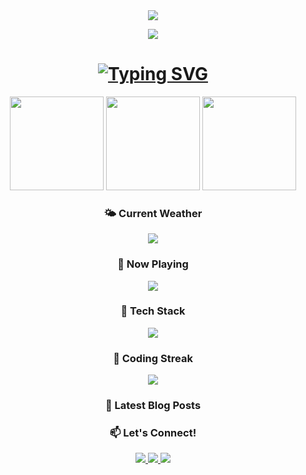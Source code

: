 <div align="center">
  <img src="https://capsule-render.vercel.app/api?type=waving&color=gradient&height=200&section=header&text=Welcome%20to%20My%20World!&fontSize=40&fontAlignY=35&animation=fadeIn" />
</div>

<!-- Visitor Counter -->
<p align="center"> 
  <img src="https://profile-counter.glitch.me/your-username/count.svg" />
</p>

<!-- Animated Typing Text -->
<h1 align="center">
  <a href="https://git.io/typing-svg">
    <img src="https://readme-typing-svg.demolab.com?font=Fira+Code&weight=600&size=30&duration=4000&pause=1000&color=00F72D&center=true&vCenter=true&width=600&height=50&lines=Full-Stack+Developer;Open-Source+Enthusiast;Tech+Writer;Coffee+Lover ☕" alt="Typing SVG" />
  </a>
</h1>

<!-- GitHub Stats & Trophies -->
<div align="center">
  <img height="150" src="https://github-readme-stats.vercel.app/api?username=your-username&show_icons=true&theme=radical&hide_border=true" />
  <img height="150" src="https://github-readme-streak-stats.herokuapp.com/?user=your-username&theme=radical&hide_border=true" />
  <img height="150" src="https://github-profile-trophy.vercel.app/?username=your-username&theme=radical&row=2&column=3" />
</div>

<!-- Weather Widget -->
<h3 align="center">🌤️ Current Weather</h3>
<p align="center">
  <a href="https://wttr.in/London?format=3">
    <img src="https://wttr.in/London.png?format=3&m" />
  </a>
</p>

<!-- Spotify Now Playing -->
<h3 align="center">🎵 Now Playing</h3>
<p align="center">
  <a href="https://spotify-github-profile.vercel.app/api/view?uid=your-spotify-id&redirect=true">
    <img src="https://spotify-github-profile.vercel.app/api/view?uid=your-spotify-id&cover_image=true&theme=novatorem&bar_color=53b14f&bar_color_cover=false" />
  </a>
</p>

<!-- Tech Stack Carousel -->
<h3 align="center">🚀 Tech Stack</h3>
<p align="center">
  <img src="https://skillicons.dev/icons?i=js,ts,react,nodejs,py,django,aws,docker,postgres,redis,git,figma&theme=dark&perline=6" />
</p>

<!-- GitHub Contribution Snake -->
<h3 align="center">🐍 Coding Streak</h3>
<p align="center">
  <img src="https://raw.githubusercontent.com/roshasjohnson/roshasjohnson/main/assets/github-contribution-snake.svg" />
</p>
<!-- Dynamic Blog Posts -->
<h3 align="center">📝 Latest Blog Posts</h3>
<!-- BLOG-POSTS:START -->
<!-- BLOG-POSTS:END -->

<!-- Social Links -->
<h3 align="center">📫 Let's Connect!</h3>
<p align="center">
  <a href="https://linkedin.com/in/your-profile">
    <img src="https://img.shields.io/badge/LinkedIn-0077B5?style=for-the-badge&logo=linkedin&logoColor=white" />
  </a>
  <a href="https://twitter.com/your-handle">
    <img src="https://img.shields.io/badge/Twitter-1DA1F2?style=for-the-badge&logo=twitter&logoColor=white" />
  </a>
  <a href="https://dev.to/your-profile">
    <img src="https://img.shields.io/badge/dev.to-0A0A0A?style=for-the-badge&logo=devdotto&logoColor=white" />
  </a>
</p>
